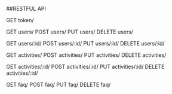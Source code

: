 ##RESTFUL API

GET token/

GET users/
POST users/
PUT users/
DELETE users/

GET users/:id/
POST users/:id/
PUT users/:id/
DELETE users/:id/

GET activities/
POST activities/
PUT activities/
DELETE activities/

GET activities/:id/
POST activities/:id/
PUT activities/:id/
DELETE activities/:id/

GET faq/
POST faq/
PUT faq/
DELETE faq/
